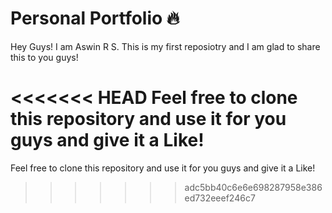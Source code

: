 # Personal Portfolio 🔥
Hey Guys! I am Aswin R S. This is my first reposiotry and I am glad to share this to you guys!

<<<<<<< HEAD
Feel free to clone this repository and use it for you guys and give it a Like!
=======
Feel free to clone this repository and use it for you guys and give it a Like!
>>>>>>> adc5bb40c6e6e698287958e386ed732eeef246c7
